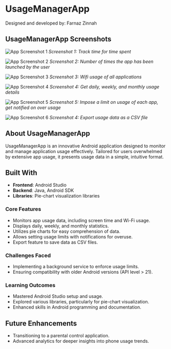 # UsageManagerApp

Designed and developed by: Farnaz Zinnah

## UsageManagerApp Screenshots

![App Screenshot 1](https://github.com/fzinnah17/UsageManagerApp/blob/main/usageOne.jpeg)
*Screenshot 1: Track time for time spent*

![App Screenshot 2](https://github.com/fzinnah17/UsageManagerApp/blob/main/usageTwo.jpeg)
*Screenshot 2: Number of times the app has been launched by the user*

![App Screenshot 3](https://github.com/fzinnah17/UsageManagerApp/blob/main/usageThree.jpeg)
*Screenshot 3: Wifi usage of all applications*

![App Screenshot 4](https://github.com/fzinnah17/UsageManagerApp/blob/main/usageFour.jpeg)
*Screenshot 4: Get daily, weekly, and monthly usage details*

![App Screenshot 5](https://github.com/fzinnah17/UsageManagerApp/blob/main/usageFive.jpeg)
*Screenshot 5: Impose a limit on usage of each app, get notified on over usage*

![App Screenshot 6](https://github.com/fzinnah17/UsageManagerApp/blob/main/usageSix.jpeg)
*Screenshot 4: Export usage data as a CSV file*

## About UsageManagerApp

UsageManagerApp is an innovative Android application designed to monitor and manage application usage effectively. Tailored for users overwhelmed by extensive app usage, it presents usage data in a simple, intuitive format.

## Built With

- **Frontend**: Android Studio
- **Backend**: Java, Android SDK
- **Libraries**: Pie-chart visualization libraries

### Core Features

- Monitors app usage data, including screen time and Wi-Fi usage.
- Displays daily, weekly, and monthly statistics.
- Utilizes pie charts for easy comprehension of data.
- Allows setting usage limits with notifications for overuse.
- Export feature to save data as CSV files.

### Challenges Faced

- Implementing a background service to enforce usage limits.
- Ensuring compatibility with older Android versions (API level > 21).

### Learning Outcomes

- Mastered Android Studio setup and usage.
- Explored various libraries, particularly for pie-chart visualization.
- Enhanced skills in Android programming and documentation.

## Future Enhancements

- Transitioning to a parental control application.
- Advanced analytics for deeper insights into phone usage trends.
